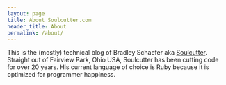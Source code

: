 ```yaml
---
layout: page
title: About Soulcutter.com
header_title: About
permalink: /about/
---
```


This is the (mostly) technical blog of Bradley Schaefer aka [Soulcutter](https://twitter.com/soulcutter).
Straight out of Fairview Park, Ohio USA, Soulcutter has been cutting code for over 20 years.
His current language of choice is Ruby because it is optimized for programmer happiness.  
